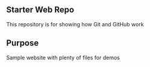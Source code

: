 ## Starter Web Repo

This repository is for showing how Git and GitHub work

## Purpose

Sample website with plenty of files for demos

